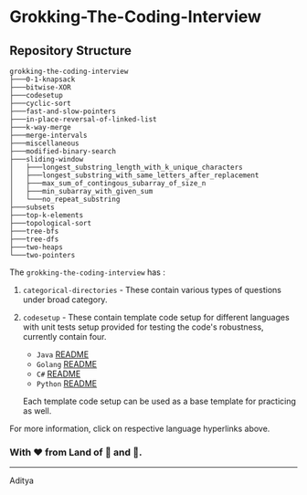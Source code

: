 # Grokking-The-Coding-Interview
## Repository Structure

```
grokking-the-coding-interview
├───0-1-knapsack
├───bitwise-XOR
├───codesetup
├───cyclic-sort
├───fast-and-slow-pointers
├───in-place-reversal-of-linked-list
├───k-way-merge
├───merge-intervals
├───miscellaneous
├───modified-binary-search
├───sliding-window
│   ├───longest_substring_length_with_k_unique_characters
│   ├───longest_substring_with_same_letters_after_replacement
│   ├───max_sum_of_contingous_subarray_of_size_n
│   ├───min_subarray_with_given_sum
│   └───no_repeat_substring
├───subsets
├───top-k-elements
├───topological-sort
├───tree-bfs
├───tree-dfs
├───two-heaps
└───two-pointers
```

The `grokking-the-coding-interview` has :

1. `categorical-directories`  - These contain various types of questions under broad category.

2. `codesetup` - These contain template code setup for different languages with unit tests setup provided for testing the code's robustness, currently contain four.

   - `Java` [README](https://github.com/aditya109/Grokking-The-Coding-Interview/blob/main/codesetup/references/JAVA-README.md)
   - `Golang` [README](https://github.com/aditya109/Grokking-The-Coding-Interview/blob/main/codesetup/references/GOLANG-README.md)
   - `C#` [README](https://github.com/aditya109/Grokking-The-Coding-Interview/blob/main/codesetup/references/C%23-README.md)
   - `Python` [README](https://github.com/aditya109/Grokking-The-Coding-Interview/blob/main/codesetup/references/PYTHON-README.md)

   Each template code setup can be used as a base template for practicing as well.

For more information, click on respective language hyperlinks above.

### With ❤ from Land of 🦚 and 🐅.
---
Aditya
